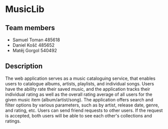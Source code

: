 # MusicLib

## Team members
- Samuel Toman 485618
- Daniel Košč 485652
- Matěj Gorgol 540492

## Description
The web application serves as a music cataloguing service, that enables users
to catalogue albums, artists, playlists, and individual songs. Users have the
ability rate their saved music, and the application tracks their individual
rating as well as the overall rating average of all users for the given music
item (album/artist/song). The application offers search and filter options by
various parameters, such as by artist, release date, genre, and rating, etc.
Users can send friend requests to other users. If the request is accepted, both
users will be able to see each other's collections and ratings.
